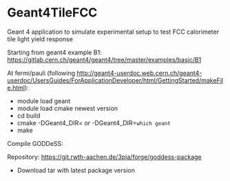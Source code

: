 # Geant4TileFCC

Geant 4 application to simulate experimental setup to test FCC calorimeter tile light yield response  

Starting from geant4 example B1: https://gitlab.cern.ch/geant4/geant4/tree/master/examples/basic/B1

At fermi/pauli (following http://geant4-userdoc.web.cern.ch/geant4-userdoc/UsersGuides/ForApplicationDeveloper/html/GettingStarted/makeFile.html):
- module load geant
- module load cmake newest version
- cd build
- cmake -DGeant4_DIR=<path to geant installation> <path to CMakeLists.txt> or -DGeant4_DIR=`which geant`
- make

Compile GODDeSS:

Repository: https://git.rwth-aachen.de/3pia/forge/goddess-package
- Download tar with latest package version 